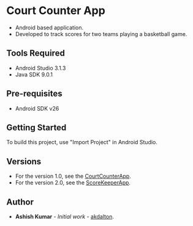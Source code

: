 # Court Counter App
* Android based application.
* Developed to track scores for two teams playing a basketball game.

## Tools Required
* Android Studio 3.1.3
* Java SDK 9.0.1

## Pre-requisites
* Android SDK v26

## Getting Started
To build this project, use "Import Project" in Android Studio.

## Versions
* For the version 1.0, see the [CourtCounterApp](https://github.com/akdalton/CourtCounterApp).
* For the version 2.0, see the [ScoreKeeperApp](https://github.com/akdalton/ScoreKeeperApp).

## Author
* **Ashish Kumar** - *Initial work* - [akdalton](https://github.com/akdalton).

